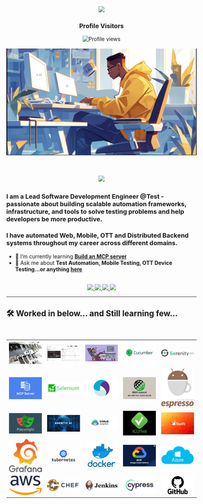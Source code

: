 <div align="center">
  <img src="https://media.giphy.com/media/hvRJCLFzcasrR4ia7z/giphy.gif" width="40px" />
  <h3>Profile Visitors</h3>
  <img src="https://komarev.com/ghpvc/?username=rdhandapani88&color=blue&style=flat-square" alt="Profile views" />
</div>
<br>

<img src="https://github.com/rdhandapani88/rdhandapani88/blob/main/developer.png" alt="Banner of a developer sitting in front of a desk">

<br>
<h1 align="center">
    <img src="https://readme-typing-svg.herokuapp.com/?font=Inter&size=48&center=true&vCenter=true&width=500&height=70&color=4493F8&duration=4000&lines=Hi+There!+👋;+I'm+Dhandapani+!;" />
</h1>

### I am a Lead Software Development Engineer @Test - passionate about building scalable automation frameworks, infrastructure, and tools to solve testing problems and help developers be more productive.
### I have automated Web, Mobile, OTT and Distributed Backend systems throughout my career across different domains.

- 🌱 I’m currently learning **[Build an MCP server](https://modelcontextprotocol.io/quickstart/server)**
- 💬 Ask me about **Test Automation, Mobile Testing, OTT Device Testing...or anything [here](https://github.com/rdhandapani88/rdhandapani88/issues)**

<br>

<div align="center">
  <a href="rdhandapani88@gmail.com">
    <img src="https://img.shields.io/badge/Gmail-333333?style=for-the-badge&logo=gmail&logoColor=red" />
  </a>
  <a href="https://www.linkedin.com/in/dhandapani-r-b6550b119/" target="_blank">
    <img src="https://img.shields.io/badge/LinkedIn-0077B5?style=for-the-badge&logo=linkedin&logoColor=white" target="_blank" />
  </a>
  <a href="https://medium.com/@rdhandapani88" target="_blank">
    <img src="https://img.shields.io/badge/Medium-000000?style=for-the-badge&logo=medium&logoColor=white" target="_blank" />
  </a>
  <a href="https://huggingface.co/Dhanda88" target="_blank">
    <img src="https://img.shields.io/badge/HuggingFace-1e1f26?style=for-the-badge&logo=huggingface&logoColor=yellow" target="_blank" />
 </a>
</div>

<hr>

## 🛠️ Worked in below... and Still learning few...

<br>
<style>
  .tech-icon {
    transition: transform 0.3s ease;
  }
  .tech-icon:hover {
    transform: scale(1.5);
  }
</style>

<div align="center">

<table>
  <tr>
    <td><img class="tech-icon" src="https://github.com/rdhandapani88/rdhandapani88/blob/main/MobileCloud.jpg" width="120"/></td>
    <td><img class="tech-icon" src="https://github.com/rdhandapani88/rdhandapani88/blob/main/img1.png" width="120"/></td>
    <td><img class="tech-icon" src="https://github.com/rdhandapani88/rdhandapani88/blob/main/img2.png" width="120"/></td>
    <td><img class="tech-icon" src="https://github.com/rdhandapani88/rdhandapani88/blob/main/cucumber.jpeg" width="120"/></td>
    <td><img class="tech-icon" src="https://github.com/rdhandapani88/rdhandapani88/blob/main/serenity.png" width="120"/></td>
  </tr>
  <tr>
    <td><img class="tech-icon" src="https://github.com/rdhandapani88/rdhandapani88/blob/main/mcp.png" width="120"/></td>
    <td><img class="tech-icon" src="https://github.com/rdhandapani88/rdhandapani88/blob/main/selenium_logo.webp" width="120"/></td>
    <td><img class="tech-icon" src="https://github.com/rdhandapani88/rdhandapani88/blob/main/appium.webp" width="120"/></td>
    <td><img class="tech-icon" src="https://github.com/rdhandapani88/rdhandapani88/blob/main/rest.png" width="120"/></td>
    <td><img class="tech-icon" src="https://github.com/rdhandapani88/rdhandapani88/blob/main/espression.png" width="120"/></td>
  </tr>
  <tr>
    <td><img src="https://github.com/rdhandapani88/rdhandapani88/blob/main/play.png" width="120"/></td>
    <td><img src="https://github.com/rdhandapani88/rdhandapani88/blob/main/agenticai.jpg" width="120"/></td>
    <td><img src="https://github.com/rdhandapani88/rdhandapani88/blob/main/copilot.jpg" width="120"/></td>
    <td><img src="https://github.com/rdhandapani88/rdhandapani88/blob/main/xcui.jpeg" width="120"/></td>
    <td><img src="https://github.com/rdhandapani88/rdhandapani88/blob/main/swift.webp" width="120"/></td>
  </tr>
  <tr>
    <td><img src="https://github.com/rdhandapani88/rdhandapani88/blob/main/grafana.jpeg" width="120"/></td>
    <td><img src="https://github.com/rdhandapani88/rdhandapani88/blob/main/kubernates.png" width="120"/></td>
    <td><img src="https://github.com/rdhandapani88/rdhandapani88/blob/main/docker_facebook_share.png" width="120"/></td>
    <td><img src="https://github.com/rdhandapani88/rdhandapani88/blob/main/gcp.svg" width="120"/></td>
    <td><img src="https://github.com/rdhandapani88/rdhandapani88/blob/main/Azure.png" width="120"/></td>
  </tr>
  <tr>
    <td><img src="https://github.com/rdhandapani88/rdhandapani88/blob/main/aws.png" width="120"/></td>
    <td><img src="https://github.com/rdhandapani88/rdhandapani88/blob/main/chef-logo.png" width="120"/></td>
    <td><img src="https://github.com/rdhandapani88/rdhandapani88/blob/main/jenkins.png" width="120"/></td>
    <td><img src="https://github.com/rdhandapani88/rdhandapani88/blob/main/cypress.png" width="120"/></td>
    <td><img src="https://github.com/rdhandapani88/rdhandapani88/blob/main/github.png" width="120"/></td>
  </tr>
</table>

</div>
